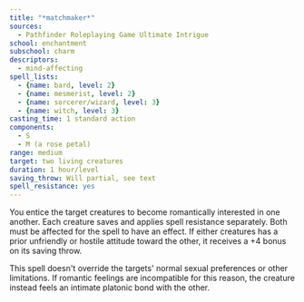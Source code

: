 ```yaml
---
title: "*matchmaker*"
sources:
  - Pathfinder Roleplaying Game Ultimate Intrigue
school: enchantment
subschool: charm
descriptors:
  - mind-affecting
spell_lists:
  - {name: bard, level: 2}
  - {name: mesmerist, level: 2}
  - {name: sorcerer/wizard, level: 3}
  - {name: witch, level: 3}
casting_time: 1 standard action
components:
  - S
  - M (a rose petal)
range: medium
target: two living creatures
duration: 1 hour/level
saving_throw: Will partial, see text
spell_resistance: yes
---
```


You entice the target creatures to become romantically interested in one another. Each creature saves and applies spell resistance separately. Both must be affected for the spell to have an effect. If either creatures has a prior unfriendly or hostile attitude toward the other, it receives a +4 bonus on its saving throw.

This spell doesn't override the targets' normal sexual preferences or other limitations. If romantic feelings are incompatible for this reason, the creature instead feels an intimate platonic bond with the other.

